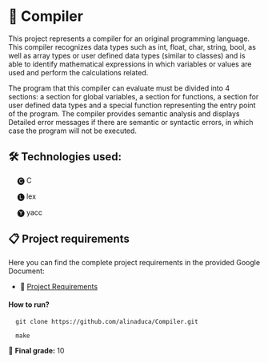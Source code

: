 # 🔀 Compiler

This project represents a compiler for an original programming language. This compiler recognizes data types such as int, float, char, string, bool, as well as array types or user defined data types (similar to classes) and is able to identify mathematical expressions in which variables or values are used and perform the calculations related.

The program that this compiler can evaluate must be divided into 4 sections: a section for global variables, a section for functions, a section for user defined data types and a special function representing the entry point of the program. The compiler provides semantic analysis and displays Detailed error messages if there are semantic or syntactic errors, in which case the program will not be executed.

## 🛠️ Technologies used: 

&emsp; 🅒 C

&emsp; 🅛 lex

&emsp; 🅨 yacc


## 📋 Project requirements

Here you can find the complete project requirements in the provided Google Document:

- 📄 [Project Requirements](https://docs.google.com/document/d/e/2PACX-1vSPtlCGriAbiQZdOZGlCxDha3PSaGQo5sff6GWC1wgcuZkJhSpW3UG6RzYTgmebSrQKkm43-BMlEWmG/pub)

#### How to run?

```
  git clone https://github.com/alinaduca/Compiler.git
```
```
  make
```

📝 **Final grade:** 10
